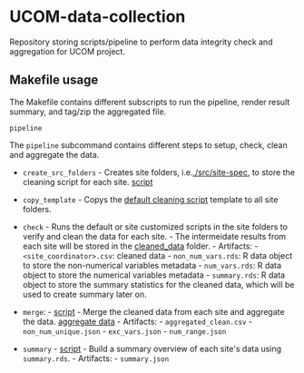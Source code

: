 # UCOM-data-collection

Repository storing scripts/pipeline to perform data integrity check and aggregation for UCOM project.

## Makefile usage

The Makefile contains different subscripts to run the pipeline, render result summary, and tag/zip the aggregated file.

`pipeline` 

The `pipeline` subcommand contains different steps to setup, check, clean and aggregate the data.

- `create_src_folders`
      - Creates site folders, i.e.[./src/site-spec](./src/site-spec/), to store the cleaning script for each site. [script](./src/create_folder.R)

- `copy_template`
      - Copys the [default cleaning script](./src/integrity_check_template.R) template to all site folders.

- `check` 
      - Runs the default or site customized scripts in the site folders to verify and clean the data for each site. 
      - The intermeidate results from each site will be stored in the [cleaned_data](./cleaned_data/) folder.
      - Artifacts:
            - `<site_coordinator>.csv`: cleaned data 
            - `non_num_vars.rds`: R data object to store the non-numerical variables metadata
            - `num_vars.rds`: R data object to store the numerical variables metadata
            - `summary.rds`: R data object to store the summary statistics for the cleaned data, which will be used to create summary later on.

- `merge`: 
      - [script](./src/merge_data.R)
      - Merge the cleaned data from each site and aggregate the data. [aggregate data](./aggregated_data)
      - Artifacts:
            - `aggregated_clean.csv`
            - `non_num_unique.json`
            - `exc_vars.json`
            - `num_range.json`
- `summary`
      - [script](./src/summary.R)
      - Build a summary overview of each site's data using `summary.rds`.
      - Artifacts:
            - `summary.json`
